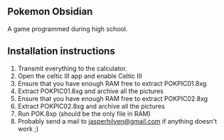 ## Pokemon Obsidian

A game programmed during high school. 

## Installation instructions

1. Transmit everything to the calculator.
2. Open the celtic III app and enable Celtic III
3. Ensure that you have enough RAM free to extract POKPIC01.8xg
4. Extract POKPIC01.8xg and archive all the pictures
5. Ensure that you have enough RAM free to extract POKPIC02.8xg
6. Extract POKPIC02.8xg and archive all the pictures
7. Run POK.8xp (should be the only file in RAM)
8. Probably send a mail to jasperhilven@gmail.com if anything doesn't work ;)